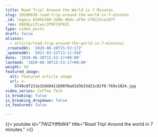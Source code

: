 ```yaml
---
title: Road Trip! Around the World in 7 Minutes.
slug: 20200630-road-trip-around-the-world-in-7-minutes
_id: legacy-b595b180-3d8b-40dc-af9a-1f8115ce1d7f
_rev: O8E8pz1fLwnc3fN7JVF8JC
type: video_posts
draft: false
aliases:
  - article/road-trip-around-the-world-in-7-minutes/
_createdAt: '2020-06-30T15:53:17Z'
_updatedAt: '2021-03-22T13:11:59Z'
date: '2020-06-30T15:53:17+00:00'
lastmod: '2020-06-30T15:53:17+00:00'
weight: 50
featured_image:
  alt: Featured article image
  url: >-
    5749c8f211e32ddd411690f8ad1d3b33d21c82f0-769x1024.jpg
video_series: Coffee Talk
is_breaking: false
is_breaking_dropdown: false
is_featured: false

---
```

{{< youtube id="7WiZYtffbW4" title="Road Trip! Around the world in 7 minutes." >}}